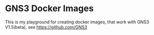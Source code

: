 # GNS3 Docker Images

This is my playground for creating docker images,
that work with GNS3 V1.5(beta), see https://github.com/GNS3
